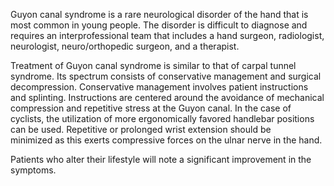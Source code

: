 Guyon canal syndrome is a rare neurological disorder of the hand that is most common in young people. The disorder is difficult to diagnose and requires an interprofessional team that includes a hand surgeon, radiologist, neurologist, neuro/orthopedic surgeon, and a therapist.

Treatment of Guyon canal syndrome is similar to that of carpal tunnel syndrome. Its spectrum consists of conservative management and surgical decompression. Conservative management involves patient instructions and splinting. Instructions are centered around the avoidance of mechanical compression and repetitive stress at the Guyon canal. In the case of cyclists, the utilization of more ergonomically favored handlebar positions can be used. Repetitive or prolonged wrist extension should be minimized as this exerts compressive forces on the ulnar nerve in the hand.

Patients who alter their lifestyle will note a significant improvement in the symptoms.